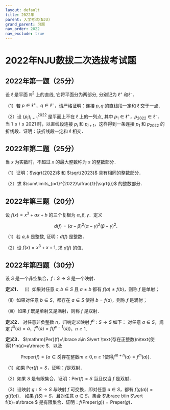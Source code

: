 ```yaml
---
layout: default
title: 2022年
parent: 入学考试(NJU)
grand_parent: 习题
nav_order: 2022
nav_exclude: true
---
```


# 2022年NJU数拔二次选拔考试题

## 2022年第一题（25分）

设 $\ell$ 是平面 $\mathbb{R}^2$ 上的直线, 它将平面分为两部分, 分别记为 $\ell^+$ 和$\ell^-$．

（1）若 $p\in\ell^+$，$q\in \ell^-$，请严格证明：连接 $p,q$ 的直线段一定和 $\ell$ 交于一点．

（2）设 $\lbrace p_i\rbrace _{i=1}^{2022}$ 是平面上不在 $\ell$ 上的一列点, 其中 $p_1\in\ell^+$，$p_{2022}\in \ell^-$．当 $1\le i\le 2021$ 时，以直线段连接 $p_i$ 和 $p_{i+1}$，这样得到一条连接 $p_1$ 和 $p_{2022}$ 的折线段．证明：该折线段一定和 $\ell$ 相交．

<div STYLE="page-break-after: always;"></div>


## 2022年第二题（25分）

当 $x$ 为实数时，不超过 $x$ 的最大整数称为 $x$ 的整数部分．

（1）证明：$\sqrt{2022}$ 和 $\sqrt{2023}$ 具有相同的整数部分．

（2）求 $\sum\limits_{i=1}^{2022}\dfrac{1}{\sqrt{i}}$ 的整数部分．


<div STYLE="page-break-after: always;"></div>


## 2022年第三题（20分）

设 $f(x)=x^3+ax+b$ 的三个复根为 $\alpha,\beta,\gamma$．定义

$$d(f)=(\alpha-\beta)^2(\alpha-\gamma)^2(\beta-\gamma)^2.$$

（1）若 $a,b$ 是整数, 证明：$d(f)$ 是整数．

（2）设 $f(x)=x^3+x+1$, 求 $d(f)$ 的值．



<div STYLE="page-break-after: always;"></div>

## 2022年第四题（30分）


设 $S$ 是一个非空集合，$f:S\to S$ 是一个映射．

**定义1．** （ⅰ）如果对任意 $a,b\in S$ 且 $a\ne b$ 都有 $f(a)\ne f(b)$，则称 $f$ 是单射；

（ⅱ）如果对任意 $b\in S$，都存在 $a\in S$ 使得 $b=f(a)$，则称 $f$ 是满射；

（ⅲ）如果 $f$ 既是单射又是满射，则称 $f$ 是双射．

**定义2．** 对任意非负整数 $n$，归纳定义映射 $f^n:S\to S$ 如下：
对任意 $a\in S$，规定 $f^0(a)=a$，$f^n(a)=f(f^{n-1}(a))$，$n\ge 1$．

**定义3．** $\mathrm{Per}(f)=\lbrace a\in S\vert \text{存在正整数}n\text{使得}f^n(a)=a\rbrace $．以及

$$\mathrm{Preper}(f)=\lbrace a\in S\vert \text{存在整数}m\ge 0, n\ge 1\text{使得}f^{m+n}(a)=f^m(a)\rbrace .$$

（1）如果 $\mathrm{Per}(f)=S$，证明：$f$是双射．

（2）如果 $S$ 是有限集合，证明：$\mathrm{Per}(f)=S$ 当且仅当 $f$ 是双射．

（3）设映射 $g:S\to S$ 与映射 $f$ 可交换，即对任意 $a\in S$，都有 $f(g(a))=g(f(a))$．
如果 $f(S)=S$，且对任意 $a\in S$，集合 $\lbrace b\in S\vert f(b)=a\rbrace $ 是有限集合．证明：$f(\mathrm{Preper}(g))=\mathrm{Preper}(g)$．
